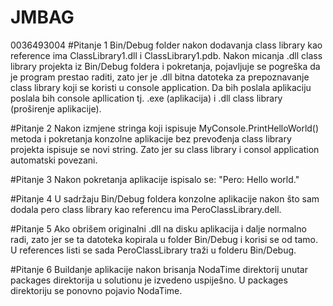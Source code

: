 # JMBAG
0036493004
#Pitanje 1
Bin/Debug folder nakon dodavanja class library kao reference ima ClassLibrary1.dll i ClassLibrary1.pdb.
Nakon micanja .dll class library projekta iz Bin/Debug foldera i pokretanja, pojavljuje se pogreška da je program prestao raditi, zato jer je .dll bitna datoteka za prepoznavanje class library koji se koristi u console application.
Da bih poslala aplikaciju poslala bih console apllication tj. .exe (aplikacija) i .dll class library (proširenje aplikacije).

#Pitanje 2
Nakon izmjene stringa koji ispisuje MyConsole.PrintHelloWorld() metoda i pokretanja konzolne aplikacije bez prevođenja class library projekta ispisuje se novi string. Zato jer su class library i consol application automatski povezani.

#Pitanje 3
Nakon pokretanja aplikacije ispisalo se: "Pero: Hello world."

#Pitanje 4
U sadržaju Bin/Debug foldera konzolne aplikacije nakon što sam dodala pero class library kao referencu ima PeroClassLibrary.dell.

#Pitanje 5
Ako obrišem originalni .dll na disku aplikacija i dalje normalno radi, zato jer se ta datoteka kopirala u folder Bin/Debug i korisi se od tamo. 
U references listi se sada PeroClassLibrary traži u folderu Bin/Debug.

#Pitanje 6
Buildanje aplikacije nakon brisanja NodaTime direktorij unutar packages direktorija u solutionu je izvedeno uspiješno. 
U packages direktoriju se ponovno pojavio NodaTime.
